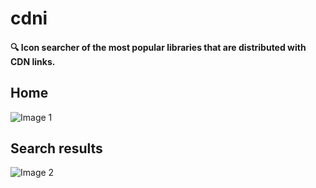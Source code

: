 # cdni
#### :mag: Icon searcher of the most popular libraries that are distributed with CDN links.

## Home
![Image 1](https://github.com/nicolauns/cdni/blob/master/readme_screenshot_1.png) <br />

## Search results
![Image 2](https://github.com/nicolauns/cdni/blob/master/readme_screenshot_2.png)
